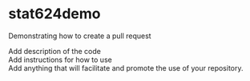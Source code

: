 # stat624demo
Demonstrating how to create a pull request

Add description of the code<br>
Add instructions for how to use<br>
Add anything that will facilitate and promote the use of your repository.

